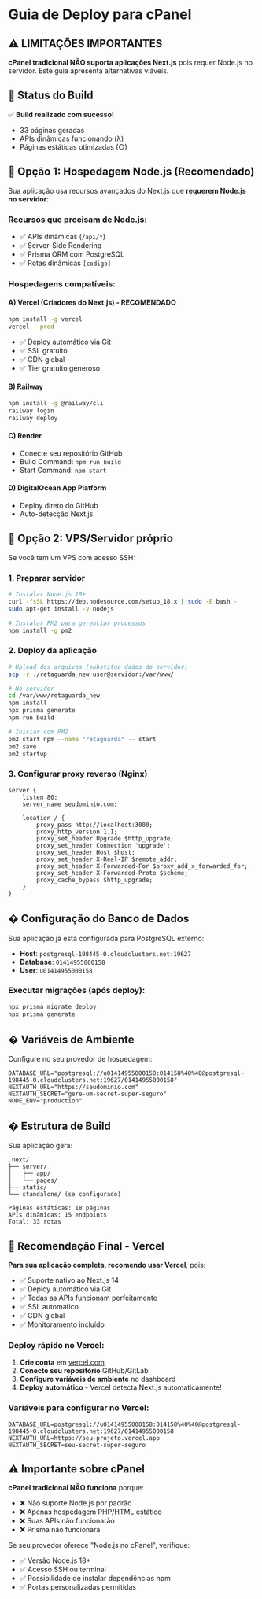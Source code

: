# Guia de Deploy para cPanel

## ⚠️ LIMITAÇÕES IMPORTANTES

**cPanel tradicional NÃO suporta aplicações Next.js** pois requer Node.js no servidor. Este guia apresenta alternativas viáveis.

## 🎯 Status do Build

✅ **Build realizado com sucesso!**
- 33 páginas geradas
- APIs dinâmicas funcionando (λ)
- Páginas estáticas otimizadas (○)

## 🚀 Opção 1: Hospedagem Node.js (Recomendado)

Sua aplicação usa recursos avançados do Next.js que **requerem Node.js no servidor**:

### Recursos que precisam de Node.js:
- ✅ APIs dinâmicas (`/api/*`)
- ✅ Server-Side Rendering 
- ✅ Prisma ORM com PostgreSQL
- ✅ Rotas dinâmicas `[codigo]`

### Hospedagens compatíveis:

#### A) **Vercel** (Criadores do Next.js) - RECOMENDADO
```bash
npm install -g vercel
vercel --prod
```
- ✅ Deploy automático via Git
- ✅ SSL gratuito
- ✅ CDN global
- ✅ Tier gratuito generoso

#### B) **Railway**
```bash
npm install -g @railway/cli
railway login
railway deploy
```

#### C) **Render**
- Conecte seu repositório GitHub
- Build Command: `npm run build`
- Start Command: `npm start`

#### D) **DigitalOcean App Platform**
- Deploy direto do GitHub
- Auto-detecção Next.js

## 🔧 Opção 2: VPS/Servidor próprio

Se você tem um VPS com acesso SSH:

### 1. Preparar servidor
```bash
# Instalar Node.js 18+
curl -fsSL https://deb.nodesource.com/setup_18.x | sudo -E bash -
sudo apt-get install -y nodejs

# Instalar PM2 para gerenciar processos
npm install -g pm2
```

### 2. Deploy da aplicação
```bash
# Upload dos arquivos (substitua dados do servidor)
scp -r ./retaguarda_new user@servidor:/var/www/

# No servidor
cd /var/www/retaguarda_new
npm install
npx prisma generate
npm run build

# Iniciar com PM2
pm2 start npm --name "retaguarda" -- start
pm2 save
pm2 startup
```

### 3. Configurar proxy reverso (Nginx)
```nginx
server {
    listen 80;
    server_name seudominio.com;
    
    location / {
        proxy_pass http://localhost:3000;
        proxy_http_version 1.1;
        proxy_set_header Upgrade $http_upgrade;
        proxy_set_header Connection 'upgrade';
        proxy_set_header Host $host;
        proxy_set_header X-Real-IP $remote_addr;
        proxy_set_header X-Forwarded-For $proxy_add_x_forwarded_for;
        proxy_set_header X-Forwarded-Proto $scheme;
        proxy_cache_bypass $http_upgrade;
    }
}
```

## �️ Configuração do Banco de Dados

Sua aplicação já está configurada para PostgreSQL externo:
- **Host**: `postgresql-198445-0.cloudclusters.net:19627`
- **Database**: `01414955000158`
- **User**: `u01414955000158`

### Executar migrações (após deploy):
```bash
npx prisma migrate deploy
npx prisma generate
```

## � Variáveis de Ambiente

Configure no seu provedor de hospedagem:

```env
DATABASE_URL="postgresql://u01414955000158:014158%40%40@postgresql-198445-0.cloudclusters.net:19627/01414955000158"
NEXTAUTH_URL="https://seudominio.com"
NEXTAUTH_SECRET="gere-um-secret-super-seguro"
NODE_ENV="production"
```

## � Estrutura de Build

Sua aplicação gera:
```
.next/
├── server/
│   ├── app/
│   └── pages/
├── static/
└── standalone/ (se configurado)

Páginas estáticas: 18 páginas
APIs dinâmicas: 15 endpoints
Total: 33 rotas
```

## 🎯 Recomendação Final - Vercel

**Para sua aplicação completa, recomendo usar Vercel**, pois:
- ✅ Suporte nativo ao Next.js 14
- ✅ Deploy automático via Git
- ✅ Todas as APIs funcionam perfeitamente
- ✅ SSL automático
- ✅ CDN global
- ✅ Monitoramento incluído

### Deploy rápido no Vercel:

1. **Crie conta** em [vercel.com](https://vercel.com)
2. **Conecte seu repositório** GitHub/GitLab
3. **Configure variáveis de ambiente** no dashboard
4. **Deploy automático** - Vercel detecta Next.js automaticamente!

### Variáveis para configurar no Vercel:
```
DATABASE_URL=postgresql://u01414955000158:014158%40%40@postgresql-198445-0.cloudclusters.net:19627/01414955000158
NEXTAUTH_URL=https://seu-projeto.vercel.app
NEXTAUTH_SECRET=seu-secret-super-seguro
```

## ⚠️ Importante sobre cPanel

**cPanel tradicional NÃO funciona** porque:
- ❌ Não suporte Node.js por padrão
- ❌ Apenas hospedagem PHP/HTML estático
- ❌ Suas APIs não funcionarão
- ❌ Prisma não funcionará

Se seu provedor oferece "Node.js no cPanel", verifique:
- ✅ Versão Node.js 18+
- ✅ Acesso SSH ou terminal
- ✅ Possibilidade de instalar dependências npm
- ✅ Portas personalizadas permitidas
